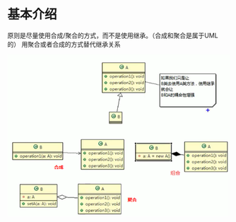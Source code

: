 # 基本介绍

原则是尽量使用合成/聚合的方式，而不是使用继承。（合成和聚合是属于UML的）
用聚合或者合成的方式替代继承关系

![](images/Snipaste_2020-10-07_09-25-05.png)